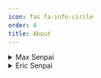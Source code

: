```yaml
---
icon: fas fa-info-circle
order: 4
title: About
---
```

<details>
<summary>Max Senpai</summary>

_Max Senpai, real name Maximilian Maerkl, was born in Taipei, Taiwan(R.O.C) and raised in various cities in Austria and Germany. He is fluent in English, German, Spanish, and Mandarin because of his family background. He has been traveling a lot between Europe and Asia and worked as a fundraiser, waiter, bartender, amateur film producer, and_ Emergency Medical Technician (EMT)_. He can be described as a tech enthusiast, travel addict, adrenaline junkie, and humanitarian._

* * *

> _On senpai.club he is starting his debut as a blog author._

* * *
<figure class="kg-card kg-image-card kg-card-hascaption"><img src="/assets/img/2019/12/IMG_4463_3-2.jpg" class="kg-image" alt loading="lazy"><figcaption>Max somewhere on a volcano in Bali</figcaption></figure>
##   
Socials:

WWW: [https://maxmaerkl.myportfolio.com/](https://maxmaerkl.myportfolio.com/)  
IG: [https://www.instagram.com/max.likes.rice/](https://www.instagram.com/max.likes.rice/)  
FB: [https://www.facebook.com/max.likes.rice/](https://www.facebook.com/max.likes.rice/)  
BEHANCE: [https://www.behance.net/RiceRiot](https://www.behance.net/RiceRiot)  
TELEGRAM: [https://t.me/RiceRiot](https://t.me/RiceRiot)/  
TWITCH: [https://www.twitch.tv/riceriot](https://www.twitch.tv/riceriot)/  
STEAM: [https://steamcommunity.com/id/RiceRiot](https://steamcommunity.com/id/RiceRiot)


</details>

<details>
<summary>Eric Senpai</summary>

*hey, my name is Eric Trenkel, I was born in Germany and grew up partly in Austria. I am a tech enthusiast and currently studying computer science at the University of Applied Sciences Aachen.*

My Home Lab and the Senpai.Club infrastructure:

<figure class="kg-card kg-gallery-card kg-width-wide"><div class="kg-gallery-container"><div class="kg-gallery-row">
<div class="kg-gallery-image"><img src="/assets/img/2021/03/server_front.jpg" width="640" height="853" loading="lazy" alt srcset="/assets/img/size/w600/2021/03/server_front.jpg 600w,/assets/img/2021/03/server_front.jpg 640w"></div>
<div class="kg-gallery-image"><img src="/assets/img/2021/03/server_back.jpg" width="640" height="853" loading="lazy" alt srcset="/assets/img/size/w600/2021/03/server_back.jpg 600w,/assets/img/2021/03/server_back.jpg 640w"></div>
</div></div></figure>

As for how Senpai.Club works:

We are using the CMS Ghost for managing all posts, data and SEO. In front of that a static page hosted with GitLab.

The server itself is a kubernetes cluster with an nginx reverse proxy in front of it that handles the certificate and some other stuff for the Docker container where the CMS runs on. As you are basically opening a static site every time you visit us it needs to be updated regularly.

This is done automatically. Or rather with a CI/CD job: When a post is updated or released the site calls an API endpoint which then fetches all sites from the server and saves them to the GitLab runner. After that the runner runs over the pages and optimizes and edits a few sections. For one all the links are updated so that they really say "senpai.club". It then changes back some API endpoints which are needed for the newsletter signup and some other dynamic functions.

This is basically done twice a day + on every post update. Twice a day because the script for updating the COVID-19 WHO Feed crawls the WHO site twice a day.

*You should definitely check out my website erictrenkel.com ;)*

Socials:

<figure class="kg-card kg-bookmark-card"><a class="kg-bookmark-container" href="https://github.com/bostrot"><div class="kg-bookmark-content">
<div class="kg-bookmark-title">bostrot - Overview</div>
<div class="kg-bookmark-description">Enthusiastic Software Developer from Cologne - Germany. Chat with me on discord.gg/fZvGq3D and check out my website if you like. - bostrot</div>
<div class="kg-bookmark-metadata">
<img class="kg-bookmark-icon" src="https://github.githubassets.com/favicon.ico" alt=""><span class="kg-bookmark-author">GitHub</span>
</div>
</div>
<div class="kg-bookmark-thumbnail"><img src="https://avatars2.githubusercontent.com/u/7342321?s=400&amp;u=fcad818d9339278375771bc1f03c12a71bef6e39&amp;v=4" alt=""></div></a></figure><figure class="kg-card kg-bookmark-card"><a class="kg-bookmark-container" href="https://twitter.com/bostrot_"><div class="kg-bookmark-content">
<div class="kg-bookmark-title">Eric (@Bostrot_) | Twitter</div>
<div class="kg-bookmark-description">Les tout derniers Tweets de Eric (@Bostrot_). Enthusiastic #selftaught #opensource developer. Current projects are live on https://t.co/mjQckwfJot. Check them out!. Germany</div>
<div class="kg-bookmark-metadata">
<img class="kg-bookmark-icon" src="https://abs.twimg.com/icons/apple-touch-icon-192x192.png" alt=""><span class="kg-bookmark-author">Twitter</span><span class="kg-bookmark-publisher">Bostrot_</span>
</div>
</div>
<div class="kg-bookmark-thumbnail"><img src="https://pbs.twimg.com/profile_banners/3309445521/1496860909/1500x500" alt=""></div></a></figure>
</details>
